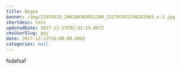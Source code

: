 ```yaml
---
title: Bogoa
banner: /img/21879529_206186369921200_222797451340283904_n-1.jpg
shortdesc: test
updatedDate: 2017-12-13T02:31:25.887Z
cmsUserSlug: gey
date: 2017-12-12T16:00:00.000Z
categories: null
---
```


fsdafsaf